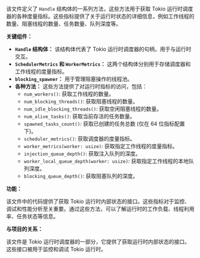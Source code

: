 该文件定义了 `Handle` 结构体的一系列方法，这些方法用于获取 Tokio 运行时调度器的各种度量指标。这些指标提供了关于运行时状态的详细信息，例如工作线程的数量、阻塞线程的数量、任务数量、队列深度等。

**关键组件：**

*   **`Handle` 结构体：**  该结构体代表了 Tokio 运行时调度器的句柄，用于与运行时交互。
*   **`SchedulerMetrics` 和 `WorkerMetrics`：**  这两个结构体分别用于存储调度器和工作线程的度量指标。
*   **`blocking_spawner`：**  用于管理阻塞操作的线程池。
*   **各种方法：**  这些方法提供了对运行时指标的访问，包括：
    *   `num_workers()`:  获取工作线程的数量。
    *   `num_blocking_threads()`:  获取阻塞线程的数量。
    *   `num_idle_blocking_threads()`:  获取空闲阻塞线程的数量。
    *   `num_alive_tasks()`:  获取当前存活的任务数量。
    *   `spawned_tasks_count()`:  获取已创建的任务总数 (仅在 64 位指标配置下)。
    *   `scheduler_metrics()`:  获取调度器的度量指标。
    *   `worker_metrics(worker: usize)`:  获取指定工作线程的度量指标。
    *   `injection_queue_depth()`:  获取注入队列的深度。
    *   `worker_local_queue_depth(worker: usize)`:  获取指定工作线程的本地队列深度。
    *   `blocking_queue_depth()`:  获取阻塞队列的深度。

**功能：**

该文件中的代码提供了获取 Tokio 运行时内部状态的接口。这些指标对于监控、调试和性能分析至关重要。通过这些方法，可以了解运行时的工作负载、线程利用率、任务状态等信息。

**与项目的关系：**

该文件是 Tokio 运行时调度器的一部分，它提供了获取运行时内部状态的接口。这些接口被用于监控和调试 Tokio 运行时。
